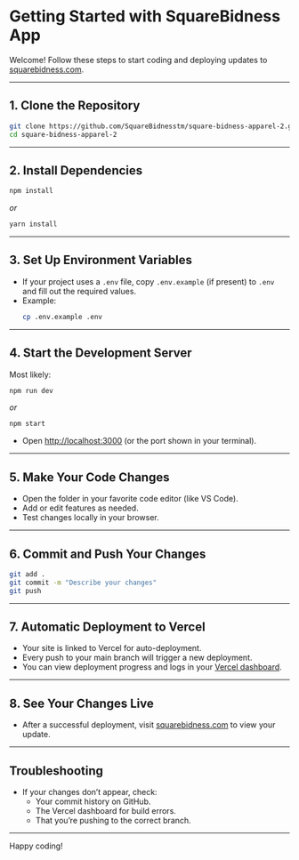 # Getting Started with SquareBidness App

Welcome! Follow these steps to start coding and deploying updates to [squarebidness.com](https://squarebidness.com).

---

## 1. Clone the Repository

```bash
git clone https://github.com/SquareBidnesstm/square-bidness-apparel-2.git
cd square-bidness-apparel-2
```

---

## 2. Install Dependencies

```bash
npm install
```
_or_
```bash
yarn install
```

---

## 3. Set Up Environment Variables

- If your project uses a `.env` file, copy `.env.example` (if present) to `.env` and fill out the required values.
- Example:
  ```bash
  cp .env.example .env
  ```

---

## 4. Start the Development Server

Most likely:
```bash
npm run dev
```
_or_
```bash
npm start
```
- Open [http://localhost:3000](http://localhost:3000) (or the port shown in your terminal).

---

## 5. Make Your Code Changes

- Open the folder in your favorite code editor (like VS Code).
- Add or edit features as needed.
- Test changes locally in your browser.

---

## 6. Commit and Push Your Changes

```bash
git add .
git commit -m "Describe your changes"
git push
```

---

## 7. Automatic Deployment to Vercel

- Your site is linked to Vercel for auto-deployment.
- Every push to your main branch will trigger a new deployment.
- You can view deployment progress and logs in your [Vercel dashboard](https://vercel.com/dashboard).

---

## 8. See Your Changes Live

- After a successful deployment, visit [squarebidness.com](https://squarebidness.com) to view your update.

---

## Troubleshooting

- If your changes don’t appear, check:
  - Your commit history on GitHub.
  - The Vercel dashboard for build errors.
  - That you’re pushing to the correct branch.

---

Happy coding!
